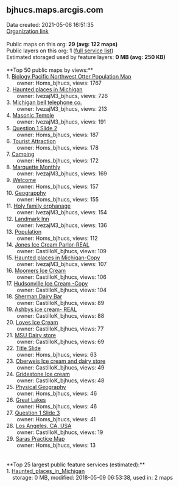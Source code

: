 <h2>bjhucs.maps.arcgis.com</h2> Data created: 2021-05-06 16:51:35 <br /><a target='new' href='https://bjhucs.maps.arcgis.com'>Organization link</a><br /><br />Public maps on this org: <b>29 (avg: 122 maps)</b><br />Public layers on this org: <b>1 </b>(<a target='new' href='https://services.arcgis.com/6isgKMvgnWoCTRCe/ArcGIS/rest/services'>full service list</a>)<br />Estimated storaged used by feature layers: <b>0 MB (avg: 250 KB)</b><br /><br />**Top 50 public maps by views:**<br />  1. <a target='new' href='https://www.arcgis.com/home/item.html?id=068023b06ac542f0b0422f106909d9fd'>Biology Pacific Northwest Otter Population Map</a> <br />  &nbsp;&nbsp;&nbsp;&nbsp; &nbsp;&nbsp;owner: Homs_bjhucs, views: 1767<br />  2. <a target='new' href='https://www.arcgis.com/home/item.html?id=b5b29d19d824424ead38bcbfbd6b0793'>Haunted places in Michigan</a> <br />  &nbsp;&nbsp;&nbsp;&nbsp; &nbsp;&nbsp;owner: IvezajM3_bjhucs, views: 726<br />  3. <a target='new' href='https://www.arcgis.com/home/item.html?id=bb261510d7574c00a387e75e06c7e4b0'>Michigan bell telephone co.</a> <br />  &nbsp;&nbsp;&nbsp;&nbsp; &nbsp;&nbsp;owner: IvezajM3_bjhucs, views: 213<br />  4. <a target='new' href='https://www.arcgis.com/home/item.html?id=1cbb76b610b14daeaa53f98052c52b18'>Masonic Temple</a> <br />  &nbsp;&nbsp;&nbsp;&nbsp; &nbsp;&nbsp;owner: IvezajM3_bjhucs, views: 191<br />  5. <a target='new' href='https://www.arcgis.com/home/item.html?id=0cb91ee44d69478fb73f72eddd6abd61'>Question 1 Slide 2</a> <br />  &nbsp;&nbsp;&nbsp;&nbsp; &nbsp;&nbsp;owner: Homs_bjhucs, views: 187<br />  6. <a target='new' href='https://www.arcgis.com/home/item.html?id=c809bf8c471d4427ba551bcbfdd8ed22'>Tourist Attraction</a> <br />  &nbsp;&nbsp;&nbsp;&nbsp; &nbsp;&nbsp;owner: Homs_bjhucs, views: 178<br />  7. <a target='new' href='https://www.arcgis.com/home/item.html?id=45aa56e4f90c4d7b94ac4afaf094942c'>Camping</a> <br />  &nbsp;&nbsp;&nbsp;&nbsp; &nbsp;&nbsp;owner: Homs_bjhucs, views: 172<br />  8. <a target='new' href='https://www.arcgis.com/home/item.html?id=a7e538e808a843babc1e00e2d29dc129'>Marquette Monthly</a> <br />  &nbsp;&nbsp;&nbsp;&nbsp; &nbsp;&nbsp;owner: IvezajM3_bjhucs, views: 169<br />  9. <a target='new' href='https://www.arcgis.com/home/item.html?id=55c635b14fc64fcdbe770f5dd6e38d77'>Welcome</a> <br />  &nbsp;&nbsp;&nbsp;&nbsp; &nbsp;&nbsp;owner: Homs_bjhucs, views: 157<br />  10. <a target='new' href='https://www.arcgis.com/home/item.html?id=15c775b88c6341fbafb1c70dceff84a2'>Geograpphy</a> <br />  &nbsp;&nbsp;&nbsp;&nbsp; &nbsp;&nbsp;owner: Homs_bjhucs, views: 155<br />  11. <a target='new' href='https://www.arcgis.com/home/item.html?id=d690f1899c7945b98239e926b797c1ec'>Holy family orphanage</a> <br />  &nbsp;&nbsp;&nbsp;&nbsp; &nbsp;&nbsp;owner: IvezajM3_bjhucs, views: 154<br />  12. <a target='new' href='https://www.arcgis.com/home/item.html?id=25db3eb5b3a24395908c94336029c038'>Landmark Inn</a> <br />  &nbsp;&nbsp;&nbsp;&nbsp; &nbsp;&nbsp;owner: IvezajM3_bjhucs, views: 136<br />  13. <a target='new' href='https://www.arcgis.com/home/item.html?id=a5b76a3bd63e448c89dd5afac543f88f'>Population</a> <br />  &nbsp;&nbsp;&nbsp;&nbsp; &nbsp;&nbsp;owner: Homs_bjhucs, views: 112<br />  14. <a target='new' href='https://www.arcgis.com/home/item.html?id=a54707859e004a9896e8c47e61fead20'>Jones Ice Cream Parlor-REAL</a> <br />  &nbsp;&nbsp;&nbsp;&nbsp; &nbsp;&nbsp;owner: CastilloK_bjhucs, views: 109<br />  15. <a target='new' href='https://www.arcgis.com/home/item.html?id=5019cbdd896345c2b2693926f3b54fea'>Haunted places in Michigan-Copy</a> <br />  &nbsp;&nbsp;&nbsp;&nbsp; &nbsp;&nbsp;owner: IvezajM3_bjhucs, views: 107<br />  16. <a target='new' href='https://www.arcgis.com/home/item.html?id=d68c3b12c00346a9b620bcecc68c94be'>Moomers Ice Cream</a> <br />  &nbsp;&nbsp;&nbsp;&nbsp; &nbsp;&nbsp;owner: CastilloK_bjhucs, views: 106<br />  17. <a target='new' href='https://www.arcgis.com/home/item.html?id=1b6f0ec45b5f485d8686ac0f00056747'>Hudsonville Ice Cream -Copy</a> <br />  &nbsp;&nbsp;&nbsp;&nbsp; &nbsp;&nbsp;owner: CastilloK_bjhucs, views: 104<br />  18. <a target='new' href='https://www.arcgis.com/home/item.html?id=69354575d59b4b27afd70207c0ec88b5'>Sherman Dairy Bar</a> <br />  &nbsp;&nbsp;&nbsp;&nbsp; &nbsp;&nbsp;owner: CastilloK_bjhucs, views: 89<br />  19. <a target='new' href='https://www.arcgis.com/home/item.html?id=2ee5c7bf6cdd4e979ade07917a414301'>Ashbys ice cream- REAL</a> <br />  &nbsp;&nbsp;&nbsp;&nbsp; &nbsp;&nbsp;owner: CastilloK_bjhucs, views: 88<br />  20. <a target='new' href='https://www.arcgis.com/home/item.html?id=e3d2970ce1c44dea8dfdd8aa4c631762'>Loves Ice Cream</a> <br />  &nbsp;&nbsp;&nbsp;&nbsp; &nbsp;&nbsp;owner: CastilloK_bjhucs, views: 77<br />  21. <a target='new' href='https://www.arcgis.com/home/item.html?id=1283baaf003d4ad1a0bf9f5673eb7633'>MSU Dairy store</a> <br />  &nbsp;&nbsp;&nbsp;&nbsp; &nbsp;&nbsp;owner: CastilloK_bjhucs, views: 69<br />  22. <a target='new' href='https://www.arcgis.com/home/item.html?id=04eb5dd57b1b47bf8acde5f8f1e97e85'>Title Slide</a> <br />  &nbsp;&nbsp;&nbsp;&nbsp; &nbsp;&nbsp;owner: Homs_bjhucs, views: 63<br />  23. <a target='new' href='https://www.arcgis.com/home/item.html?id=a8d2ec0a43ed4dc58140c416e3ebd263'>Oberweis Ice cream and dairy store</a> <br />  &nbsp;&nbsp;&nbsp;&nbsp; &nbsp;&nbsp;owner: CastilloK_bjhucs, views: 49<br />  24. <a target='new' href='https://www.arcgis.com/home/item.html?id=babdf322954041748d99a72c3fbe9688'>Gridestone Ice cream</a> <br />  &nbsp;&nbsp;&nbsp;&nbsp; &nbsp;&nbsp;owner: CastilloK_bjhucs, views: 48<br />  25. <a target='new' href='https://www.arcgis.com/home/item.html?id=01f142f3f2774ab3b7d029d1741692c7'>Physical Geography</a> <br />  &nbsp;&nbsp;&nbsp;&nbsp; &nbsp;&nbsp;owner: Homs_bjhucs, views: 46<br />  26. <a target='new' href='https://www.arcgis.com/home/item.html?id=767d21a60bb74f229f4b0fd1510070e1'>Great Lakes</a> <br />  &nbsp;&nbsp;&nbsp;&nbsp; &nbsp;&nbsp;owner: Homs_bjhucs, views: 46<br />  27. <a target='new' href='https://www.arcgis.com/home/item.html?id=20cc55e15c1b4d8f8356b15b5ca7660a'>Question 1 Slide 3</a> <br />  &nbsp;&nbsp;&nbsp;&nbsp; &nbsp;&nbsp;owner: Homs_bjhucs, views: 41<br />  28. <a target='new' href='https://www.arcgis.com/home/item.html?id=46bbcde3715440eca043cc714c9feaf8'>Los Angeles, CA, USA</a> <br />  &nbsp;&nbsp;&nbsp;&nbsp; &nbsp;&nbsp;owner: CastilloK_bjhucs, views: 19<br />  29. <a target='new' href='https://www.arcgis.com/home/item.html?id=a3ea2b28fb914245ab82e147f56c36f9'>Saras Practice Map</a> <br />  &nbsp;&nbsp;&nbsp;&nbsp; &nbsp;&nbsp;owner: Homs_bjhucs, views: 13<br /><br /><br />**Top 25 largest public feature services (estimated):**<br /> 1. <a target='new' href='https://www.arcgis.com/home/item.html?id=70b88819e1ca4dceba67326ae33395b9'>Haunted_places_in_Michigan</a><br /> &nbsp;&nbsp;&nbsp;&nbsp;storage: 0 MB, modified: 2018-05-09 06:53:38,  used in: 2 maps<br />